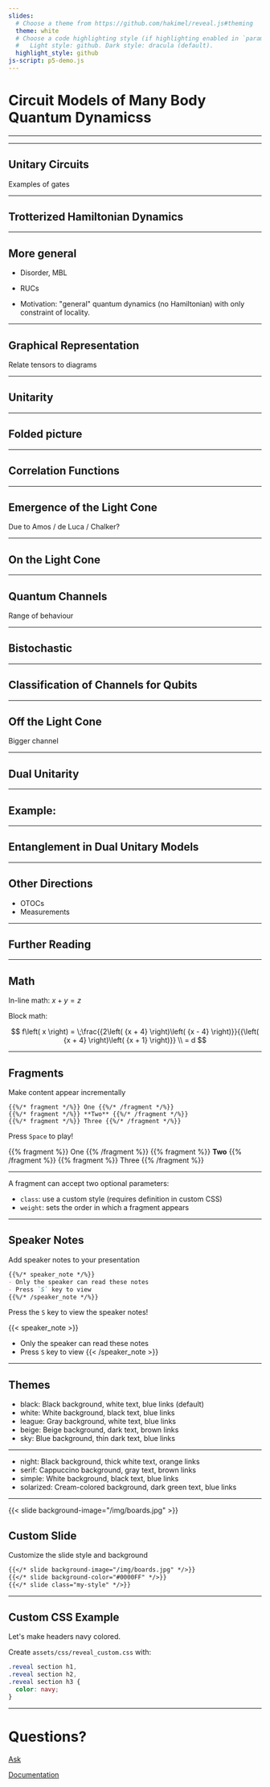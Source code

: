```yaml
---
slides:
  # Choose a theme from https://github.com/hakimel/reveal.js#theming
  theme: white
  # Choose a code highlighting style (if highlighting enabled in `params.toml`)
  #   Light style: github. Dark style: dracula (default).
  highlight_style: github
js-script: p5-demo.js
---
```


# Circuit Models of Many Body Quantum Dynamicss

---

<div style="text-align: center;" id="p5-demo"></div>


---

## Unitary Circuits

Examples of gates

---

## Trotterized Hamiltonian Dynamics

---

## More general

- Disorder, MBL

- RUCs

- Motivation: "general" quantum dynamics (no Hamiltonian) with only constraint of locality.

---

## Graphical Representation

Relate tensors to diagrams  

---

## Unitarity

---

## Folded picture

---

## Correlation Functions


---

## Emergence of the Light Cone

Due to Amos / de Luca / Chalker?

---

## On the Light Cone

---

## Quantum Channels

Range of behaviour

---

## Bistochastic

---

## Classification of Channels for Qubits

---

## Off the Light Cone

Bigger channel

---

## Dual Unitarity

---

## Example:

---

## Entanglement in Dual Unitary Models

---

## Other Directions

- OTOCs
- Measurements

---

## Further Reading

---

## Math

In-line math: $x + y = z$

Block math:

$$
f\left( x \right) = \;\frac{{2\left( {x + 4} \right)\left( {x - 4} \right)}}{{\left( {x + 4} \right)\left( {x + 1} \right)}} \\
= d
$$

---

## Fragments

Make content appear incrementally

```
{{%/* fragment */%}} One {{%/* /fragment */%}}
{{%/* fragment */%}} **Two** {{%/* /fragment */%}}
{{%/* fragment */%}} Three {{%/* /fragment */%}}
```

Press `Space` to play!

{{% fragment %}} One {{% /fragment %}}
{{% fragment %}} **Two** {{% /fragment %}}
{{% fragment %}} Three {{% /fragment %}}

---

A fragment can accept two optional parameters:

- `class`: use a custom style (requires definition in custom CSS)
- `weight`: sets the order in which a fragment appears

---

## Speaker Notes

Add speaker notes to your presentation

```markdown
{{%/* speaker_note */%}}
- Only the speaker can read these notes
- Press `S` key to view
{{%/* /speaker_note */%}}
```

Press the `S` key to view the speaker notes!

{{< speaker_note >}}
- Only the speaker can read these notes
- Press `S` key to view
{{< /speaker_note >}}

---

## Themes

- black: Black background, white text, blue links (default)
- white: White background, black text, blue links
- league: Gray background, white text, blue links
- beige: Beige background, dark text, brown links
- sky: Blue background, thin dark text, blue links

---

- night: Black background, thick white text, orange links
- serif: Cappuccino background, gray text, brown links
- simple: White background, black text, blue links
- solarized: Cream-colored background, dark green text, blue links

---

{{< slide background-image="/img/boards.jpg" >}}

## Custom Slide

Customize the slide style and background

```markdown
{{</* slide background-image="/img/boards.jpg" */>}}
{{</* slide background-color="#0000FF" */>}}
{{</* slide class="my-style" */>}}
```

---

## Custom CSS Example

Let's make headers navy colored.

Create `assets/css/reveal_custom.css` with:

```css
.reveal section h1,
.reveal section h2,
.reveal section h3 {
  color: navy;
}
```

---

# Questions?

[Ask](https://discourse.gohugo.io)

[Documentation](https://sourcethemes.com/academic/docs/)
